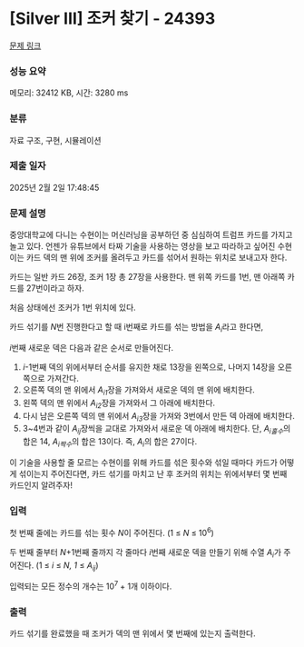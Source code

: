 # [Silver III] 조커 찾기 - 24393 

[문제 링크](https://www.acmicpc.net/problem/24393) 

### 성능 요약

메모리: 32412 KB, 시간: 3280 ms

### 분류

자료 구조, 구현, 시뮬레이션

### 제출 일자

2025년 2월 2일 17:48:45

### 문제 설명

<p>중앙대학교에 다니는 수현이는 머신러닝을 공부하던 중 심심하여 트럼프 카드를 가지고 놀고 있다. 언젠가 유튜브에서 타짜 기술을 사용하는 영상을 보고 따라하고 싶어진 수현이는 카드 덱의 맨 위에 조커를 올려두고 카드를 섞어서 원하는 위치로 보내고자 한다.</p>

<p>카드는 일반 카드 26장, 조커 1장 총 27장을 사용한다. 맨 위쪽 카드를 1번, 맨 아래쪽 카드를 27번이라고 하자. </p>

<p>처음 상태에선 조커가 1번 위치에 있다.</p>

<p>카드 섞기를 <em>N</em>번 진행한다고 할 때 i번째로 카드를 섞는 방법을 <em>A<sub>i</sub></em>라고 한다면,</p>

<p><em>i</em>번째 새로운 덱은 다음과 같은 순서로 만들어진다.</p>

<ol>
	<li><em>i</em>-1번째 덱의 위에서부터 순서를 유지한 채로 13장을 왼쪽으로, 나머지 14장을 오른쪽으로 가져간다.</li>
	<li>오른쪽 덱의 맨 위에서 <em>A<sub>i1</sub></em>장을 가져와서 새로운 덱의 맨 위에 배치한다.</li>
	<li>왼쪽 덱의 맨 위에서 <em>A<sub>i2</sub></em>장을 가져와서 그 아래에 배치한다.</li>
	<li>다시 남은 오른쪽 덱의 맨 위에서<em> A<sub>i3</sub></em>장을 가져와 3번에서 만든 덱 아래에 배치한다. </li>
	<li>3~4번과 같이 <em>A<sub>ij</sub></em>장씩을 교대로 가져와서 새로운 덱 아래에 배치한다. 단, <em>A<sub>i홀수</sub></em>의 합은 14, <em>A<sub>i짝수</sub></em>의 합은 13이다. 즉, <em>A<sub>i</sub></em>의 합은 27이다.</li>
</ol>

<p>이 기술을 사용할 줄 모르는 수현이를 위해 카드를 섞은 횟수와 섞일 때마다 카드가 어떻게 섞이는지 주어진다면, 카드 섞기를 마치고 난 후 조커의 위치는 위에서부터 몇 번째 카드인지 알려주자!</p>

### 입력 

 <p>첫 번째 줄에는 카드를 섞는 횟수 <em>N</em>이 주어진다. (1 ≤ <em>N </em>≤ 10<sup>6</sup>)</p>

<p>두 번째 줄부터 <em>N</em>+1번째 줄까지 각 줄마다 <em>i</em>번째 새로운 덱을 만들기 위해 수열 <em>A<sub>i</sub></em>가 주어진다. (1 ≤ <em>i </em>≤<em> N, 1 </em>≤<em> A<sub>ij</sub>​</em>) </p>

<p>입력되는 모든 정수의 개수는 10<sup>7 </sup>+ 1개 이하이다. </p>

### 출력 

 <p>카드 섞기를 완료했을 때 조커가 덱의 맨 위에서 몇 번째에 있는지 출력한다.</p>

